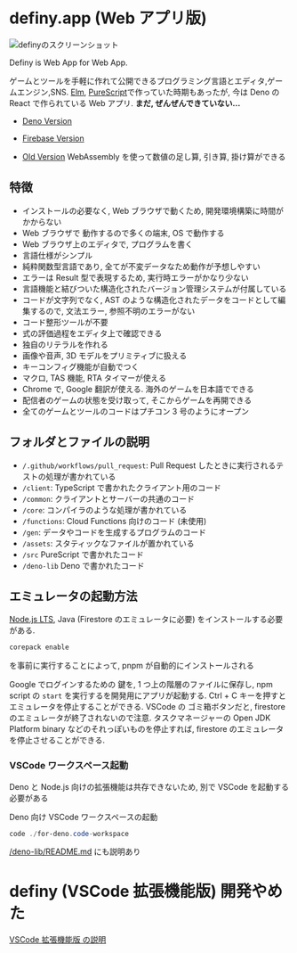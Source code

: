 # definy.app (Web アプリ版)

![definyのスクリーンショット](https://repository-images.githubusercontent.com/168463361/72534f00-ec72-11e9-94f3-370ab473bc28)

Definy is Web App for Web App.

ゲームとツールを手軽に作れて公開できるプログラミング言語とエディタ,ゲームエンジン,SNS.
[Elm](https://elm-lang.org/),
[PureScript](https://www.purescript.org/)で作っていた時期もあったが, 今は Deno
の React で作られている Web アプリ. **まだ, ぜんぜんできていない...**

- [Deno Version](https://definy.deno.dev/)

- [Firebase Version](https://definy.app/?hl=ja)

- [Old Version](https://definy-old.web.app/) WebAssembly を使って数値の足し算,
  引き算, 掛け算ができる

## 特徴

- インストールの必要なく, Web ブラウザで動くため, 開発環境構築に時間がかからない
- Web ブラウザで 動作するので多くの端末, OS で動作する
- Web ブラウザ上のエディタで, プログラムを書く
- 言語仕様がシンプル
- 純粋関数型言語であり, 全てが不変データなため動作が予想しやすい
- エラーは Result 型で表現するため, 実行時エラーがかなり少ない
- 言語機能と結びついた構造化されたバージョン管理システムが付属している
- コードが文字列でなく, AST
  のような構造化されたデータをコードとして編集するので, 文法エラー,
  参照不明のエラーがない
- コード整形ツールが不要
- 式の評価過程をエディタ上で確認できる
- 独自のリテラルを作れる
- 画像や音声, 3D モデルをプリミティブに扱える
- キーコンフィグ機能が自動でつく
- マクロ, TAS 機能, RTA タイマーが使える
- Chrome で, Google 翻訳が使える. 海外のゲームを日本語でできる
- 配信者のゲームの状態を受け取って, そこからゲームを再開できる
- 全てのゲームとツールのコードはプチコン 3 号のようにオープン

## フォルダとファイルの説明

- `/.github/workflows/pull_request`: Pull Request
  したときに実行されるテストの処理が書かれている
- `/client`: TypeScript で書かれたクライアント用のコード
- `/common`: クライアントとサーバーの共通のコード
- `/core`: コンパイラのような処理が書かれている
- `/functions`: Cloud Functions 向けのコード (未使用)
- `/gen`: データやコードを生成するプログラムのコード
- `/assets`: スタティックなファイルが置かれている
- `/src` PureScript で書かれたコード
- `/deno-lib` Deno で書かれたコード

## エミュレータの起動方法

[Node.js LTS](https://nodejs.org/ja/), Java (Firestore のエミュレータに必要)
をインストールする必要がある.

```ps1
corepack enable
```

を事前に実行することによって, pnpm が自動的にインストールされる

Google でログインするための 鍵を, 1 つ上の階層のファイルに保存し, npm script の
`start` を実行するを開発用にアプリが起動する. Ctrl + C キーを押すと
エミュレータを停止することができる. VSCode の ゴミ箱ボタンだと, firestore
のエミュレータが終了されないので注意. タスクマネージャーの Open JDK Platform
binary などのそれっぽいものを停止すれば, firestore
のエミュレータを停止させることができる.

### VSCode ワークスペース起動

Deno と Node.js 向けの拡張機能は共存できないため, 別で VSCode
を起動する必要がある

Deno 向け VSCode ワークスペースの起動

```ps1
code ./for-deno.code-workspace
```

[/deno-lib/README.md](./deno-lib/README.md) にも説明あり

# definy (VSCode 拡張機能版) 開発やめた

[VSCode 拡張機能版 の説明](definyVSCodeExtension.md)
